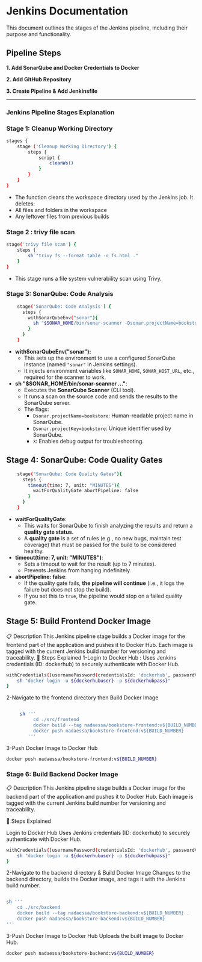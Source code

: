 # Jenkins Documentation
This document outlines the stages of the Jenkins pipeline, including their purpose and functionality.
## Pipeline Steps

**1. Add SonarQube and Docker Credentials to Docker**

**2. Add GitHub Repository**

**3. Create Pipeline & Add Jenkinsfile**

---
### Jenkins Pipeline Stages Explanation

### Stage 1: Cleanup Working Directory
```bash
stages {
    stage ('Cleanup Working Directory') {
        steps {
            script {
                cleanWs()
            }
        }
    }
}
```
- The function cleans the workspace directory used by the Jenkins job.
It deletes:
- All files and folders in the workspace
- Any leftover files from previous builds

### Stage 2 : trivy file scan
``` bash
stage('trivy file scan') {
    steps {
        sh "trivy fs --format table -o fs.html ."
    }
}
```
- This stage runs a file system vulnerability scan using Trivy.

### Stage 3: SonarQube: Code Analysis

```bash
    stage('SonarQube: Code Analysis') {
      steps {
        withSonarQubeEnv("sonar"){
          sh "$SONAR_HOME/bin/sonar-scanner -Dsonar.projectName=bookstore  -Dsonar.projectKey=bookstore -X"
        }
      }
    }
```
- **withSonarQubeEnv("sonar"):**
    - This sets up the environment to use a configured SonarQube instance (named `"sonar"` in Jenkins settings).
    - It injects environment variables like `SONAR_HOME`, `SONAR_HOST_URL`, etc., required for the scanner to work.
- **sh "$SONAR_HOME/bin/sonar-scanner ..."**:
    - Executes the **SonarQube Scanner** (CLI tool).
    - It runs a scan on the source code and sends the results to the SonarQube server.
    - The flags:
        - `Dsonar.projectName=bookstore`: Human-readable project name in SonarQube.
        - `Dsonar.projectKey=bookstore`: Unique identifier used by SonarQube.
        - `X`: Enables debug output for troubleshooting.
## Stage 4: SonarQube: Code Quality Gates
``` bash 
    stage("SonarQube: Code Quality Gates"){
      steps {
        timeout(time: 7, unit: "MINUTES"){
          waitForQualityGate abortPipeline: false
        }
      }
    }
```
- **waitForQualityGate**:
    - This waits for SonarQube to finish analyzing the results and return a **quality gate status**.
    - A **quality gate** is a set of rules (e.g., no new bugs, maintain test coverage) that must be passed for the build to be considered healthy.
- **timeout(time: 7, unit: "MINUTES")**:
    - Sets a timeout to wait for the result (up to 7 minutes).
    - Prevents Jenkins from hanging indefinitely.
- **abortPipeline: false**:
    - If the quality gate fails, **the pipeline will continue** (i.e., it logs the failure but does not stop the build).
    - If you set this to `true`, the pipeline would stop on a failed quality gate.
## Stage 5: Build Frontend Docker Image
  📋 Description
This Jenkins pipeline stage builds a Docker image for the frontend part of the application and pushes it to Docker Hub. Each image is tagged with the current Jenkins build number for versioning and traceability.
 🔧 Steps Explained
1-Login to Docker Hub :
  Uses Jenkins credentials (ID: dockerhub) to securely authenticate with Docker Hub.
``` bash 
withCredentials([usernamePassword(credentialsId: 'dockerhub', passwordVariable: 'dockerhubpass', usernameVariable: 'dockerhubuser')]) {
    sh "docker login -u ${dockerhubuser} -p ${dockerhubpass}"
}
```
2-Navigate to the frontend directory then Build Docker Image
``` bash 

     sh '''
          cd ./src/frontend
          docker build --tag nadaessa/bookstore-frontend:v${BUILD_NUMBER} .
          docker push nadaessa/bookstore-frontend:v${BUILD_NUMBER}
        '''
```
3-Push Docker Image to Docker Hub
``` bash 
docker push nadaessa/bookstore-frontend:v${BUILD_NUMBER}
```
### Stage 6: Build Backend Docker Image
📋 Description
This Jenkins pipeline stage builds a Docker image for the backend part of the application and pushes it to Docker Hub. Each image is tagged with the current Jenkins build number for versioning and traceability.

🔧 Steps Explained

Login to Docker Hub
Uses Jenkins credentials (ID: dockerhub) to securely authenticate with Docker Hub.

``` bash
withCredentials([usernamePassword(credentialsId: 'dockerhub', passwordVariable: 'dockerhubpass', usernameVariable: 'dockerhubuser')]) {
    sh "docker login -u ${dockerhubuser} -p ${dockerhubpass}"
}
```
2-Navigate to the backend directory & Build Docker Image
  Changes to the backend directory, builds the Docker image, and tags it with the Jenkins build number.
``` bash

sh '''
    cd ./src/backend
    docker build --tag nadaessa/bookstore-backend:v${BUILD_NUMBER} .
    docker push nadaessa/bookstore-backend:v${BUILD_NUMBER}
'''
```
3-Push Docker Image to Docker Hub
 Uploads the built image to Docker Hub.

``` bash
docker push nadaessa/bookstore-backend:v${BUILD_NUMBER}
```








